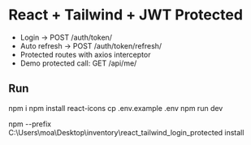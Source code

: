# React + Tailwind + JWT Protected
- Login -> POST /auth/token/
- Auto refresh -> POST /auth/token/refresh/
- Protected routes with axios interceptor
- Demo protected call: GET /api/me/

## Run
npm i
npm install react-icons
cp .env.example .env
npm run dev

npm --prefix C:\Users\moa\Desktop\inventory\react_tailwind_login_protected install
